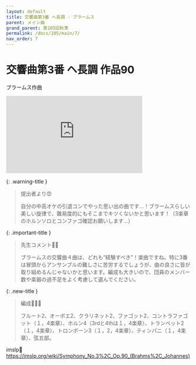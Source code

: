 ```yaml
---
layout: default
title: 交響曲第3番 ヘ長調 - ブラームス
parent: メイン曲
grand_parent: 第105回秋季
permalink: /docs/105/main/7/
nav_order: 7
---
```


# 交響曲第3番 ヘ長調 作品90

ブラームス作曲

<iframe width="370" height="210" src="https://www.youtube.com/embed/4GJMWws00aA?si=BHcx5ho-9qmWzFPU" title="YouTube video player" frameborder="0" allow="accelerometer; autoplay; clipboard-write; encrypted-media; gyroscope; picture-in-picture; web-share" referrerpolicy="strict-origin-when-cross-origin" allowfullscreen></iframe>

{: .warning-title }
> 提出者より😍
>
> 自分の中高オケの引退コンでやった思い出の曲です…！ブラームスらしい美しい旋律で、難易度的にもそこまでキツくないかと思います！（3楽章のホルンソロとコンファゴ確認お願いします…）

{: .important-title }
> 先生コメント🤵‍♂️
>
> ブラームスの交響曲４曲は、どれも“経験すべき”！楽曲ですね。特に3番は冒頭からアンサンブルの難しさに苦労するでしょうが、曲の良さに皆が取り組めるんじゃないかと思います。編成も大きいので、団員のメンバー数や楽器の過不足をよく考慮して選んでください。

{: .new-title }
> 編成🎻🎺🥁
>
> フルート2、オーボエ2、クラリネット2、ファゴット2、コントラファゴット（１，4楽章）、ホルン4（3rdと4thは１，4楽章）、トランペット2（１，4楽章）、トロンボーン3（１，2，4楽章）、ティンパニ（１，4楽章）、弦五部。

imslp🎼
<a href="https://imslp.org/wiki/Symphony_No.3%2C_Op.90_(Brahms%2C_Johannes)">https://imslp.org/wiki/Symphony_No.3%2C_Op.90_(Brahms%2C_Johannes)</a>